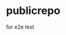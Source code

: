 # publicrepo
for e2e test



















































































































































































































































































































































































































































































































































































































































































































































































































































































































































































































































































































































































































































































































































































































































































































































































































































































































































































































































































































































































































































































































































































































